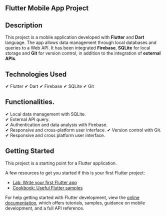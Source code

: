 ## Flutter Mobile App Project

## Description
This project is a mobile application developed with **Flutter** and **Dart** language. The app allows data management through local databases and queries to a Web API. It has been integrated **Firebase**, **SQLite** for local storage and **Git** for version control, in addition to the integration of **external APIs**.

## Technologies Used
✔ Flutter
✔ Dart
✔ Firebase
✔ SQLite
✔ Git

## Functionalities.
✔ Local data management with SQLite.  
✔ External API query.  
✔ Authentication and data analysis with Firebase.  
✔ Responsive and cross-platform user interface.
✔ Version control with Git.
✔ Responsive and cross platform user interface.

## Getting Started

This project is a starting point for a Flutter application.

A few resources to get you started if this is your first Flutter project:

- [Lab: Write your first Flutter app](https://docs.flutter.dev/get-started/codelab)
- [Cookbook: Useful Flutter samples](https://docs.flutter.dev/cookbook)

For help getting started with Flutter development, view the
[online documentation](https://docs.flutter.dev/), which offers tutorials,
samples, guidance on mobile development, and a full API reference.
